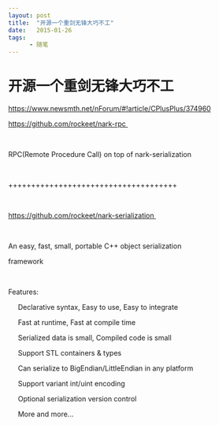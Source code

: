 ```yaml
---
layout: post
title:  "开源一个重剑无锋大巧不工"
date:   2015-01-26
tags:
      - 随笔
---
```


# 开源一个重剑无锋大巧不工


https://www.newsmth.net/nForum/#!article/CPlusPlus/374960  





https://github.com/rockeet/nark-rpc 

  

RPC(Remote Procedure Call) on top of nark-serialization 

  

+++++++++++++++++++++++++++++++++++++ 

  

https://github.com/rockeet/nark-serialization 

  

An easy, fast, small, portable C++ object serialization  

framework 

  

Features: 

     Declarative syntax, Easy to use, Easy to integrate 

     Fast at runtime, Fast at compile time 

     Serialized data is small, Compiled code is small 

     Support STL containers & types 

     Can serialize to BigEndian/LittleEndian in any platform 

     Support variant int/uint encoding 

     Optional serialization version control 

     More and more\... 

  

  

